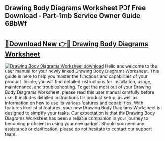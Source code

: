 ## Drawing Body Diagrams Worksheet PDf Free Download - Part-1mb Service Owner Guide 6BbWf

# <h2><a href="http://dfseuab.blite.top/?on=Drawing+Body+Diagrams+Worksheet">🔗Download New 👉🔴 Drawing Body Diagrams Worksheet</a></h2>

[![Drawing Body Diagrams Worksheet download](https://i.imgur.com/lujVjoI.png)](http://dfseuab.blite.top/?on=Drawing+Body+Diagrams+Worksheet)
Hello and welcome to the user manual for your newly linked Drawing Body Diagrams Worksheet. This guide is here to help you master the functions and capabilities of your product. Inside, you will find detailed instructions for installation, usage, maintenance, and troubleshooting. To get the most out of your Drawing Body Diagrams Worksheet, please read this user manual carefully before use. It includes detailed instructions for product setup, as well as information on how to use its various features and capabilities. With features like list of features, your new Drawing Body Diagrams Worksheet is designed to simplify your tasks. Our expectation is that the Drawing Body Diagrams Worksheet has been a reliable companion in your journey to becoming proficient in using your new gadget. Should you need any assistance or clarification, please do not hesitate to contact our support team.
